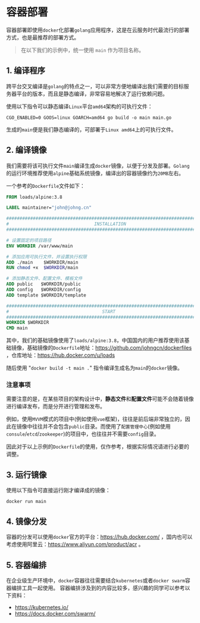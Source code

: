 # 容器部署

容器部署即使用`docker`化部署`golang`应用程序，这是在云服务时代最流行的部署方式，也是最推荐的部署方式。

> 在以下我们的示例中，统一使用 `main` 作为项目名称。

## 1. 编译程序
跨平台交叉编译是`golang`的特点之一，可以非常方便地编译出我们需要的目标服务器平台的版本，而且是静态编译，非常容易地解决了运行依赖问题。

使用以下指令可以静态编译`Linux`平台`amd64`架构的可执行文件：
```
CGO_ENABLED=0 GOOS=linux GOARCH=amd64 go build -o main main.go
```
生成的`main`便是我们静态编译的，可部署于`Linux amd64`上的可执行文件。


## 2. 编译镜像
我们需要将该可执行文件`main`编译生成`docker`镜像，以便于分发及部署。`Golang`的运行环境推荐使用`alpine`基础系统镜像，编译出的容器镜像约为`20MB`左右。

一个参考的`Dockerfile`文件如下：
```dockerfile
FROM loads/alpine:3.8

LABEL maintainer="john@johng.cn"

###############################################################################
#                                INSTALLATION
###############################################################################

# 设置固定的项目路径
ENV WORKDIR /var/www/main

# 添加应用可执行文件，并设置执行权限
ADD ./main    $WORKDIR/main
RUN chmod +x  $WORKDIR/main

# 添加静态文件、配置文件、模板文件
ADD public   $WORKDIR/public
ADD config   $WORKDIR/config
ADD template $WORKDIR/template

###############################################################################
#                                   START
###############################################################################
WORKDIR $WORKDIR
CMD main
```
其中，我们的基础镜像使用了`loads/alpine:3.8`，中国国内的用户推荐使用该基础镜像，基础镜像的`Dockerfile`地址：https://github.com/johngcn/dockerfiles ，仓库地址：https://hub.docker.com/u/loads

随后使用 "`docker build -t main .`" 指令编译生成名为`main`的`docker`镜像。

### 注意事项
需要注意的是，在某些项目的架构设计中，**静态文件**和**配置文件**可能不会随着镜像进行编译发布，而是分开进行管理和发布。

例如，使用`MVVM`模式的项目中(例如使用`vue`框架)，往往是前后端非常独立的，因此在镜像中往往并不会包含`public`目录。而使用了`配置管理中心`(例如使用`consule`/`etcd`/`zookeeper`)的项目中，也往往并不需要`config`目录。

因此对于以上示例的`Dockerfile`的使用，仅作参考，根据实际情况请进行必要的调整。

## 3. 运行镜像

使用以下指令可直接运行刚才编译成的镜像：
```
docker run main
```

## 4. 镜像分发

容器的分发可以使用`docker`官方的平台：https://hub.docker.com/ ，国内也可以考虑使用阿里云：https://www.aliyun.com/product/acr 。

## 5. 容器编排

在企业级生产环境中，`docker`容器往往需要结合`kubernetes`或者`docker swarm`容器编排工具一起使用。
容器编排涉及到的内容比较多，感兴趣的同学可以参考以下资料：
* https://kubernetes.io/
* https://docs.docker.com/swarm/



